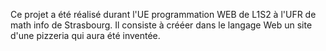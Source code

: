 Ce projet a été réalisé durant l'UE programmation WEB de L1S2 à l'UFR de math info de Strasbourg.
Il consiste à crééer dans le langage Web un site d'une pizzeria qui aura été inventée.
